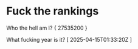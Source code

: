 # Fuck the rankings

Who the hell am I?
{ 27535200 }

What fucking year is it?
[ 2025-04-15T01:33:20Z ]
